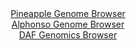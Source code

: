 <div id="Pineapple_Genome_Browser" align="center">
  <a href="https://igv.org/app/?sessionURL=blob:zZJRa9swFIX_i6BlA8eW7MSODWWkTdq5CRlLcLKmFKPIsqPFljxJsZOG_PdpZWMvKzQPGwM9SJcr3XOOviNoqFRMcBAB10Y9GyFgAbUR7RxXdUmnuKIKRDkuFbWApDmVlBMKoiPIsdI4mU3MzY3WtYoch.m6U2FeCFt5Nq7ws.C4VTYRlXMjyhKvhcRaSOVcS9wIhxVNp6VrXNe2me3ZPSfDGju4rDeCK.HUlBdpa95Lf5XSgnJR0bTalZq9CEiNHqMxs3P8YbCcDwihSo3pIc6uBuN4sPBGyerOv1klnz4uE395OWcFx3on6ZWGD3Gcl.M13d4XI7cauhXpfqngbQIvvOHlaF8zSdUVClC_C2HYDUwwjGd0_z95Noud6dvvkcmUr.4v3OvFhXu7mNFJhvx9nfT7aO8mr3g_WaAUZGdYAGQjgwhBy4O.1XP9zo8t6lumzyQkBQPR45MFtMRka9ofj0AfakMMUPTb7gUeCwiZUQmiTghhgMLQ7XWDLgxDdLKOYCfLvxfvbTILA.gOXNdPc1Zqg3OWKl4rG3NuNyS3i.cz83zYtkEyuD9M93HwwO52i3E8bvwxnnwu_phl3_g3o1..0Bh9i6J_Qt5bhNh6fS5uBrHh3ejrtULT0XPRTuNDdzhZIQJhuyWvBnReOLmQFdam31TM8SdvDZYMc20KDVNszUqmD0uTo2hBhFzPYAuIKIXhEMhi_Q5a0EI9.P43nt7p6fQd">Pineapple Genome Browser</a>
</div>
<div id="Alphonso_Genome_Browser" align="center">
  <a href="https://igv.org/app/?sessionURL=blob:zZJdb5swGEb_i6VUm0TAhpAUpGpK2jSN6IeaNKVLVSHHGPAGNrUNSRrlv9erNu1mlZqLTZO4MK8Mfp7jswMtlYoJDkLg2si3EQIWUIVYz3FVl_QaV1SBMMOlohaQNKOSckJBuAMZVhovZpfmy0LrWoWOw3TdrTDPha08G1f4RXC8VjYRlXMqyhKvhMRaSOWMJG6Fw_K2u6YrXNe2OduzfSfFGju4rAvBlXBqyvNkbf6X_BolOeWioknVlJq9BUhMHpMxtTP8ZRjPh4RQpSK6naYnw2g6vPfGi.Wkf7pc3FzEi358NGc5x7qR9OR45vuTjnt.23FHD7pNv05w0Yy_taoxA9lei453djTe1ExSdYIG6LgHEUSewcN4Sjf_U3PzsAPbz01Jd7G5W6krlkf3NTUkNuPijmyiyxHq_bF7D.wtUArSGCMAKeQgRNDyYN_y3X73xxIdWxAGhpAUDISPTxbQEpPvZvvjDuhtbbwBij43bwpZQMiUShB2AwgHKAhcvzfowSBAe2sHGln.Pbzni1kwgO7QdftJxkptpE4TxWtlY87tlmR2_nIgz20.HUX.zfB5mk6IYYvoRRHn5zIOnivyDk0LmMPfLtFU_Uimf.LeR4LYenWocOvZ1U1wG28eIuEu07NJMZm1D9FLRcrbd_EchiYTssLa7DcT8_rTtxZLhrk2g5YptmIl09vYUBRrECLXM9oCIkphPAQyX32CFrSQDz__1tPbP.1fAQ--">Alphonso Genome Browser</a>
</div>


<div id="DAF_Genomics_Browser" align="center">
  <a href="https://igv.org/app/?sessionURL=blob:tZFra9swFIb_i2D95JtkJ64NYThLuoamDTTzsrWUcGIfx94sy5XkpUnIf5_wOga7MAYdSELiXN5X5zmSLyhVJRoSE.bQgUMpsYgqxW4JvK3xBjgqEhdQK7SIxAIlNhmS.EgKUBrS27mpLLVuVey6ORT2FhvBq0w5ynegtZXodIkm1WYOcDiIBnbKyQQ3yRpcqNtSNEq4kGWolO25LTbb9Q7M8T227lvimne1rnrVtTFhjOVOAcZt1eT49Bcj_0HZrOp1slomff0V7mf5KLmaJe_9aXr3dvjmLl1crtLh6mxZbRvQncRR5u27JZ2x4sOnzeLQtdNBkHhUpNFYvPInZ9OntpKoRjSk54FHPUbJySK1yDqDgGSlpDENrJCdWywI7OerPxiaGUhRkfj.wSJaQvbZpN8fid63BhRR.Nj1zCwiZI6SxHbkeSGNIjYIwsCLInqyjqST9QuTvEhvo9BjCWNDZwPc6BdV3Y_PCP0afCmMP3U2.18xjSePF7P5Zj6.LK7lzWTBDx_f6ele1Cr5LSZm3P_xW4WQHLQJfXs.Q4HaqHFs9A8q_unh9BU-">DAF Genomics Browser</a>
</div>
